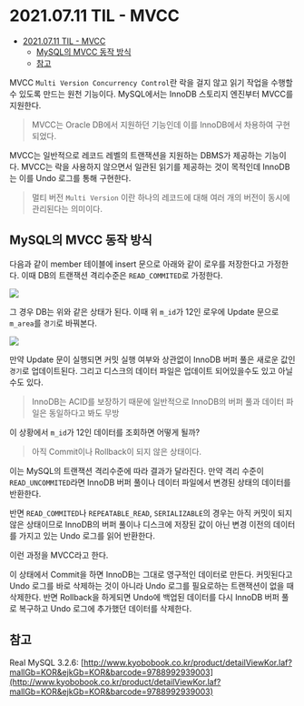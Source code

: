 # 2021.07.11 TIL - MVCC

- [2021.07.11 TIL - MVCC](#20210711-til---mvcc)
  - [MySQL의 MVCC 동작 방식](#mysql의-mvcc-동작-방식)
  - [참고](#참고)

MVCC `Multi Version Concurrency Control`란 락을 걸지 않고 읽기 작업을 수행할 수 있도록 만드는 원천 기능이다. MySQL에서는 InnoDB 스토리지 엔진부터 MVCC를 지원한다. 

> MVCC는 Oracle DB에서 지원하던 기능인데 이를 InnoDB에서 차용하여 구현되었다.

MVCC는 일반적으로 레코드 레벨의 트랜잭션을 지원하는 DBMS가 제공하는 기능이다. MVCC는 락을 사용하지 않으면서 일관된 읽기를 제공하는 것이 목적인데 InnoDB는 이를 Undo 로그를 통해 구현한다.

> 멀티 버전 `Multi Version` 이란 하나의 레코드에 대해 여러 개의 버전이 동시에 관리된다는 의미이다.

## MySQL의 MVCC 동작 방식

다음과 같이 member 테이블에 insert 문으로 아래와 같이 로우를 저장한다고 가정한다. 이때 DB의 트랜잭션 격리수준은 `READ_COMMITED`로 가정한다.

![](https://user-images.githubusercontent.com/30178507/125186825-7ce7b180-e267-11eb-9bcb-31e665543185.png)

그 경우 DB는 위와 같은 상태가 된다. 이때 위 `m_id`가 12인 로우에 Update 문으로 `m_area`를 `경기`로 바꿔본다.

![](https://user-images.githubusercontent.com/30178507/125186826-7e18de80-e267-11eb-8370-7e3a714c7b0d.png)

만약 Update 문이 실행되면 커밋 실행 여부와 상관없이 InnoDB 버퍼 풀은 새로운 값인 `경기`로 업데이트된다. 그리고 디스크의 데이터 파일은 업데이트 되어있을수도 있고 아닐수도 있다.

> InnoDB는 ACID를 보장하기 때문에 일반적으로 InnoDB의 버퍼 풀과 데이터 파일은 동일하다고 봐도 무방

이 상황에서 `m_id`가 12인 데이터를 조회하면 어떻게 될까?

> 아직 Commit이나 Rollback이 되지 않은 상태이다.

이는 MySQL의 트랜잭션 격리수준에 따라 결과가 달라진다. 만약 격리 수준이 `READ_UNCOMMITED`라면 InnoDB 버퍼 풀이나 데이터 파일에서 변경된 상태의 데이터를 반환한다.

반면 `READ_COMMITED`나 `REPEATABLE_READ`, `SERIALIZABLE`의 경우는 아직 커밋이 되지 않은 상태이므로 InnoDB의 버퍼 풀이나 디스크에 저장된 값이 아닌 변경 이전의 데이터를 가지고 있는 Undo 로그를 읽어 반환한다.

이런 과정을 MVCC라고 한다.

이 상태에서 Commit을 하면 InnoDB는 그대로 영구적인 데이터로 만든다. 커밋된다고 Undo 로그를 바로 삭제하는 것이 아니라 Undo 로그를 필요로하는 트랜잭션이 없을 때 삭제한다. 반면 Rollback을 하게되면 Undo에 백업된 데이터를 다시 InnoDB 버퍼 풀로 복구하고 Undo 로그에 추가했던 데이터를 삭제한다.

## 참고

Real MySQL 3.2.6: [http://www.kyobobook.co.kr/product/detailViewKor.laf?mallGb=KOR&ejkGb=KOR&barcode=9788992939003](http://www.kyobobook.co.kr/product/detailViewKor.laf?mallGb=KOR&ejkGb=KOR&barcode=9788992939003)